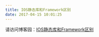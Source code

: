 ```yaml
---
title: IOS静态库和Framework区别
date: 2017-04-15 10:01:25
---
```


请访问博客园：<a href="http://www.cnblogs.com/bboymars/p/4980754.html">IOS静态库和Framework区别</a>